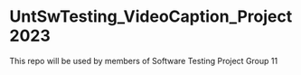 # UntSwTesting_VideoCaption_Project2023
This repo will be used by members of Software Testing Project Group 11
